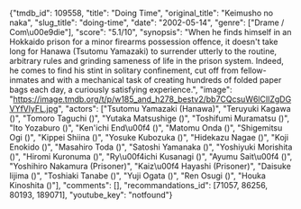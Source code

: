 {"tmdb_id": 109558, "title": "Doing Time", "original_title": "Keimusho no naka", "slug_title": "doing-time", "date": "2002-05-14", "genre": ["Drame / Com\u00e9die"], "score": "5.1/10", "synopsis": "When he finds himself in an Hokkaido prison for a minor firearms possession offence, it doesn't take long for Hanawa (Tsutomu Yamazaki) to surrender utterly to the routine, arbitrary rules and grinding sameness of life in the prison system. Indeed, he comes to find his stint in solitary confinement, cut off from fellow-inmates and with a mechanical task of creating hundreds of folded paper bags each day, a curiously satisfying experience.", "image": "https://image.tmdb.org/t/p/w185_and_h278_bestv2/bb7CQcsuW6lCIlZgDGVYfVlyFL.jpg", "actors": ["Tsutomu Yamazaki (Hanawa)", "Teruyuki Kagawa ()", "Tomoro Taguchi ()", "Yutaka Matsushige ()", "Toshifumi Muramatsu ()", "Ito Yozaburo ()", "Ken'ichi End\u00f4 ()", "Matomu Onda ()", "Shigemitsu Ogi ()", "Kippei Shiina ()", "Yosuke Kubozuka ()", "Hidekazu Nagae ()", "Koji Enokido ()", "Masahiro Toda ()", "Satoshi Yamanaka ()", "Yoshiyuki Morishita ()", "Hiromi Kuronuma ()", "Ry\u00f4ichi Kusanagi ()", "Ayumu Sait\u00f4 ()", "Yoshihiro Nakamura (Prisoner)", "Kaiz\u00f4 Hayashi (Prisoner)", "Daisuke Iijima ()", "Toshiaki Tanabe ()", "Yuji Ogata ()", "Ren Osugi ()", "Houka Kinoshita ()"], "comments": [], "recommandations_id": [71057, 86256, 80193, 189071], "youtube_key": "notfound"}
